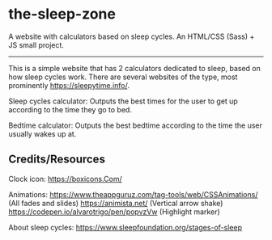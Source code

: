 # the-sleep-zone
A website with calculators based on sleep cycles. An HTML/CSS (Sass) + JS small project.
_____________________________________________________________________

This is a simple website that has 2 calculators dedicated to sleep, based on how sleep cycles work. There are several websites of the type, most prominently https://sleepytime.info/.  

Sleep cycles calculator:
Outputs the best times for the user to get up according to the time they go to bed.

Bedtime calculator:
Outputs the best bedtime according to the time the user usually wakes up at.

## Credits/Resources

Clock icon:
https://boxicons.Com/


Animations:
https://www.theappguruz.com/tag-tools/web/CSSAnimations/ (All fades and slides)
https://animista.net/ (Vertical arrow shake)
https://codepen.io/alvarotrigo/pen/popvzVw (Highlight marker)


About sleep cycles:
https://www.sleepfoundation.org/stages-of-sleep
